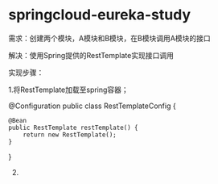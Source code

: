 # springcloud-eureka-study

需求：创建两个模块，A模块和B模块，在B模块调用A模块的接口

解决：使用Spring提供的RestTemplate实现接口调用

实现步骤：

1.将RestTemplate加载至spring容器；

@Configuration
public class RestTemplateConfig {

    @Bean
    public RestTemplate restTemplate() {
        return new RestTemplate();
    }
}

2.
